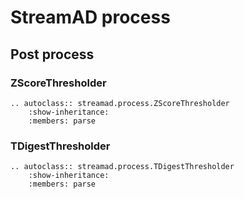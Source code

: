 # StreamAD process


## Post process



### ZScoreThresholder
```{eval-rst}
.. autoclass:: streamad.process.ZScoreThresholder
    :show-inheritance:
    :members: parse
```

### TDigestThresholder
```{eval-rst}
.. autoclass:: streamad.process.TDigestThresholder
    :show-inheritance:
    :members: parse
```